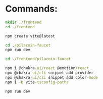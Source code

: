 # Commands:

```cmd
mkdir ./frontend
cd ./frontend

npm create vite@latest

cd ./pilacoin-faucet
npm run dev
```

```cmd
cd ./frontend/pilacoin-faucet

npm i @chakra-ui/react @emotion/react
npx @chakra-ui/cli snippet add provider
npx @chakra-ui/cli snippet add color-mode
npm i -D vite-tsconfig-paths

npm run dev
```

```cmd

```

```cmd

```

```cmd

```

```cmd

```

```cmd

```

```cmd

```

```cmd

```

```cmd

```
